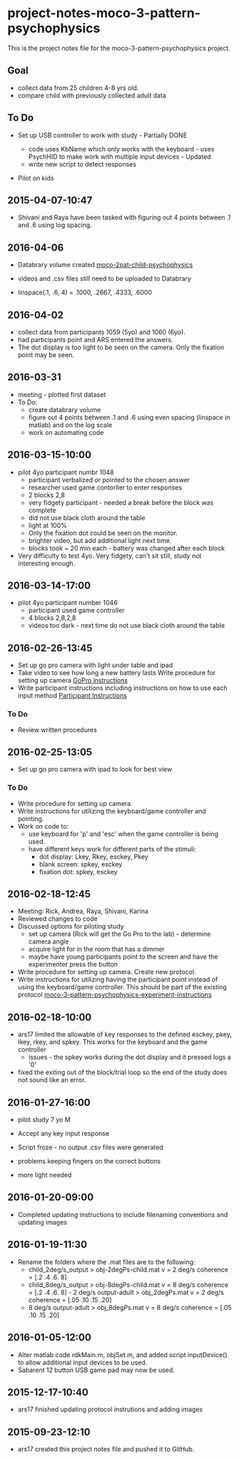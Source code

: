 # project-notes-moco-3-pattern-psychophysics

This is the project notes file for the moco-3-pattern-psychophysics project.

## Goal
- collect data from 25 children 4-8 yrs old.
- compare child with previously collected adult data

## To Do
- Set up USB controller to work with study - Partially DONE
  - code uses KbName which only works with the keyboard - uses PsychHID to make work with multiple input devices - Updated
  - write new script to detect responses
  
- Pilot on kids

## 2015-04-07-10:47
- Shivani and Raya have been tasked with figuring out 4 points between .1 and .6 using log spacing.

## 2016-04-06
- Databrary volume created [moco-2pat-child-psychophysics](https://nyu.databrary.org/volume/218)
- videos and .csv files still need to be uploaded to Databrary

- linspace(.1, .6, 4) = .1000, .2667, .4333, .6000

## 2016-04-02
- collect data from participants 1059 (5yo) and 1060 (6yo).
- had participants point and ARS entered the answers.
- The dot display is too light to be seen on the camera. Only the fixation point may be seen.

## 2016-03-31
- meeting - plotted first dataset
- To Do:
  - create databrary volume
  - figure out 4 points between .1 and .6 using even spacing (linspace in matlab) and on the log scale
  - work on automating code
  
## 2016-03-15-10:00
- pilot 4yo participant numbr 1048
  - participant verbalized or pointed to the chosen answer
  - researcher used game contorller to enter responses
  - 2 blocks 2,8
  - very fidgety participant - needed a break before the block was complete
  - did not use black cloth around the table 
  - light at 100%
  - Only the fixation dot could be seen on the monitor.
  - brighter video, but add additional light next time. 
  - blocks took ~ 20 min each - battery was changed after each block
- Very difficulty to test 4yo. Very fidgety, can't sit still, study not interesting enough.
  
  
  
## 2016-03-14-17:00
- pilot 4yo participant number 1046
   - participant used game controller
   - 4 blocks 2,8,2,8 
   - videos too dark - next time do not use black cloth around the table
 
## 2016-02-26-13:45
- Set up go pro camera with light under table and ipad
- Take video to see how long a new battery lasts
 Write procedure for setting up camera [GoPro instructions](notes/go-pro-instructions.md)
- Write participant instructions including instructions on how to use each input method [Participant Instructions](notes/moco-3pat-psychophysics-participant-instructions.md)

### To Do
- Review written procedures


## 2016-02-25-13:05
- Set up go pro camera with ipad to look for best view

### To Do
- Write procedure for setting up camera.  
- Write instructions for utilizing the keyboard/game controller and pointing. 
- Work on code to:  
   - use keyboard for 'p' and 'esc' when the game controller is being used.
   - have different keys work for different parts of the stimuli:
      - dot display: Lkey, Rkey, esckey, Pkey
      - blank screen: spkey, esckey
      - fixation dot: spkey, esckey
   
## 2016-02-18-12:45
- Meeting: Rick, Andrea, Raya, Shivani, Karina  
- Reviewed changes to code  
- Discussed options for piloting study  
   - set up camera (Rick will get the Go Pro to the lab) - determine camera angle  
   - acquire light for in the room that has a dimmer  
   - maybe have young participants point to the screen and have the experimenter press the button  
- Write procedure for setting up camera. Create new protocol. 
- Write instructions for utilizing having the participant point instead of using the keyboard/game controller. This should be part of the existing protocol [moco-3-pattern-psychophysics-experiment-instructions](gilmore-lab/moco-3-pattern-psychophysics/moco-3-pattern-psychophysics-experiment-instructions.md)   
  	
## 2016-02-18-10:00
- ars17 limited the allowable of key responses to the defined esckey, pkey, lkey, rkey, and spkey. This works for the keyboard and the game controller
	- issues - the spkey works during the dot display and it pressed logs a '0' 
- fixed the exiting out of the block/trial loop so the end of the study does not sound like an error.

## 2016-01-27-16:00
- pilot study 7 yo M

- Accept any key input response
- Script froze - no output .csv files were generated
- problems keeping fingers on the correct buttons
- more light needed

## 2016-01-20-09:00
- Completed updating instructions to include filenaming conventions and updating images 

## 2016-01-19-11:30
- Rename the folders where the .mat files are to the following:  
	- child_2deg/s_output > obj-2degPs-child.mat    v = 2 deg/s   coherence = [.2 .4 .6. 8]  
	- child_8deg/s_output > obj-8degPs-child.mat    v = 8 deg/s   coherence = [.2 .4 .6. 8]  	- 2 deg/s output-adult > obj_2degPs.mat	     v = 2 deg/s    coherence = [.05 .10 .15 .20]  
 	- 8 deg/s output-adult > obj_8degPs.mat	     v = 8 deg/s    coherence = [.05 .10 .15 .20] 

## 2016-01-05-12:00
- Alter matlab code rdkMain.m, objSet.m, and added script inputDevice() to allow additional input devices to be used.
- Sabarent 12 button USB game pad may now be used.

## 2015-12-17-10:40

- ars17 finished updating protocol instrutions and adding images


## 2015-09-23-12:10

- ars17 created this project notes file and pushed it to GitHub.






